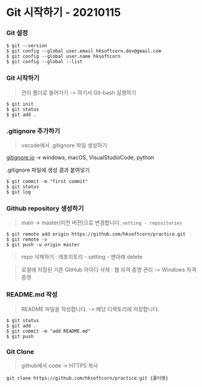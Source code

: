 # Git 시작하기 - 20210115

### Git 설정

```git
$ git --version
$ git config --global user.email hksoftcorn.dev@gmail.com
$ git config --global user.name hksoftcorn
$ git config --global --list
```

### Git 시작하기

> 관리 폴더로 들어가기 -> 여기서 Git-bash 실행하기

```git
$ git init
$ git status
$ git add . 
```

### .gitignore 추가하기

> vscode에서 .gitignore 파일 생성하기

[gitignore.io](https://www.toptal.com/developers/gitignore) -> windows, macOS, VisualStudioCode, python

.gitignore 파일에 생성 결과 붙여넣기

```git
$ git commit -m "first commit"
$ git status
$ git log
```

### Github repository 생성하기

> main -> master(이전 버전)으로 변경합니다. `setting - repositories`

```git
$ git remote add origin https://github.com/hksoftcorn/practice.git
$ git remote -v
$ git push -u origin master
```

> repo 삭제하기 : 레포지토리 - setting - 맨아래 delete

> 로컬에 저장된 기존 GitHub 아이디 삭제 : 웹 자격 증명 관리 -> Windows 자격 증명

### README.md 작성

> README 파일을 작성합니다. -> 해당 디렉토리에 저장합니다.

```GIT
$ git status
$ git add .
$ git commit -m "add README.md"
$ git push
```

### Git Clone

> github에서 code -> HTTPS 복사

`git clone https://github.com/hksoftcorn/practice.git {폴더명}`

